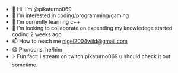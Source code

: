 - 👋 Hi, I’m @pikaturno069
- 👀 I’m interested in coding/programming/gaming
- 🌱 I’m currently learning c++
- 💞️ I’m looking to collaborate on expending my knowledege started coding 2 weeks ago
- 📫 How to reach me nigel2004wild@gmail.com
- 😄 Pronouns: he/him
- ⚡ Fun fact: i stream on twitch pikaturno069 u should check it out sometime.

<!---
pikaturno069/pikaturno069 is a ✨ special ✨ repository because its `README.md` (this file) appears on your GitHub profile.
You can click the Preview link to take a look at your changes.
--->
